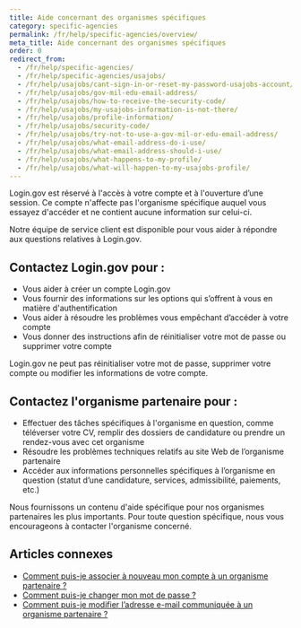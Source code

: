 ```yaml
---
title: Aide concernant des organismes spécifiques
category: specific-agencies
permalink: /fr/help/specific-agencies/overview/
meta_title: Aide concernant des organismes spécifiques
order: 0
redirect_from:
  - /fr/help/specific-agencies/
  - /fr/help/specific-agencies/usajobs/
  - /fr/help/usajobs/cant-sign-in-or-reset-my-password-usajobs-account/
  - /fr/help/usajobs/gov-mil-edu-email-address/
  - /fr/help/usajobs/how-to-receive-the-security-code/
  - /fr/help/usajobs/my-usajobs-information-is-not-there/
  - /fr/help/usajobs/profile-information/
  - /fr/help/usajobs/security-code/
  - /fr/help/usajobs/try-not-to-use-a-gov-mil-or-edu-email-address/
  - /fr/help/usajobs/what-email-address-do-i-use/
  - /fr/help/usajobs/what-email-address-should-i-use/
  - /fr/help/usajobs/what-happens-to-my-profile/
  - /fr/help/usajobs/what-will-happen-to-my-usajobs-profile/
---
```


Login.gov est réservé à l'accès à votre compte et à l'ouverture d’une session. Ce compte n'affecte pas l'organisme spécifique auquel vous essayez d'accéder et ne contient aucune information sur celui-ci.

Notre équipe de service client est disponible pour vous aider à répondre aux questions relatives à Login.gov.

## Contactez Login.gov pour :
* Vous aider à créer un compte Login.gov
* Vous fournir des informations sur les options qui s’offrent à vous en matière d'authentification
* Vous aider à résoudre les problèmes vous empêchant d’accéder à votre compte
* Vous donner des instructions afin de réinitialiser votre mot de passe ou supprimer votre compte

Login.gov ne peut pas réinitialiser votre mot de passe, supprimer votre compte ou modifier les informations de votre compte.

## Contactez l'organisme partenaire pour :
* Effectuer des tâches spécifiques à l'organisme en question, comme téléverser votre CV, remplir des dossiers de candidature ou prendre un rendez-vous avec cet organisme
* Résoudre les problèmes techniques relatifs au site Web de l’organisme partenaire
* Accéder aux informations personnelles spécifiques à l’organisme en question (statut d’une candidature, services, admissibilité, paiements, etc.)

Nous fournissons un contenu d'aide spécifique pour nos organismes partenaires les plus importants. Pour toute question spécifique, nous vous encourageons à contacter l'organisme concerné.


## Articles connexes

* [Comment puis-je associer à nouveau mon compte à un organisme partenaire ?](/fr/help/manage-your-account/relink-your-accounts/)
* [Comment puis-je changer mon mot de passe ?](/fr/help/manage-your-account/change-your-password/)
* [Comment puis-je modifier l’adresse e-mail communiquée à un organisme partenaire ?](/fr/help/manage-your-account/change-partner-email-address/)
